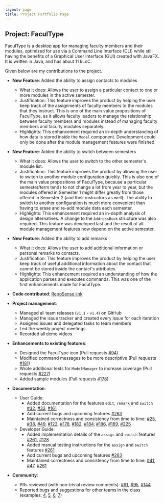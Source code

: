 ```yaml
---
layout: page
title: Project Portfolio Page
---
```


## Project: FaculType

FaculType is a desktop app for managing faculty members and their modules, optimized for use via a Command Line Interface (CLI) while still having the benefits of a Graphical User Interface (GUI) created with JavaFX. It is written in Java, and has about 11 kLoC.

Given below are my contributions to the project.

* **New Feature**: Added the ability to assign contacts to modules
  * What it does: Allows the user to assign a particular contact to one or more modules in the active semester.
  * Justification: This feature improves the product by helping the user keep track of the assignments of faculty members to the modules that they instruct. This is one of the main value propositions of FaculType, 
  as it allows faculty leaders to manage the relationship between faculty members and modules instead of managing faculty members and faculty modules separately.
  * Highlights: This enhancement required an in-depth understanding of how data is stored inside the `Model` component. Development could only be done after the module management features were finished.
  
* **New Feature**: Added the ability to switch between semesters
  * What it does: Allows the user to switch to the other semester's module list.
  * Justification: This feature improves the product by allowing the user to switch to another module configuration quickly. This is also one of the main value propositions of FaculType, 
   because a particular semester/term tends to not change a lot from year to year, but the modules offered in Semester 1 might differ greatly from those offered in Semester 2 (and their instructors as well).
   The ability to switch to another configuration is much more convenient than having to erase and re-add module data each semester.
  * Highlights: This enhancement required an in-depth analysis of design alternatives. A change to the `AddressBook` structure was also required. This feature was developed last and the result of all module management features now depend on the active semester.

<div style="page-break-after: always;"></div>

* **New Feature**: Added the ability to add remarks
  * What it does: Allows the user to add additional information or personal remarks to contacts.
  * Justification: This feature improves the product by helping the user keep track of useful additional information about the contact that cannot be stored inside the contact's attributes.
  * Highlights: This enhancement required an understanding of how the application parses and executes commands. This was one of the first enhancements made for FaculType.

* **Code contributed**: [RepoSense link](https://nus-cs2103-ay2021s1.github.io/tp-dashboard/#breakdown=true&search=justintzuriel&sort=groupTitle&sortWithin=title&since=2020-08-14&timeframe=commit&mergegroup=&groupSelect=groupByRepos&checkedFileTypes=docs~functional-code~test-code~other&tabOpen=true&tabType=authorship&tabAuthor=justintzuriel&tabRepo=AY2021S1-CS2103-T14-1%2Ftp%5Bmaster%5D&authorshipIsMergeGroup=false&authorshipFileTypes=docs~functional-code~test-code~other)

* **Project management**:
  * Managed all team releases (`v1.1` - `v1.4`) on GitHub
  * Managed the issue tracker and created every issue for each iteration
  * Assigned issues and delegated tasks to team members
  * Led the weekly project meetings
  * Recorded all demo videos

* **Enhancements to existing features**:
  * Designed the FaculType icon (Pull requests [\#94](https://github.com/AY2021S1-CS2103-T14-1/tp/pull/94))
  * Modified command messages to be more descriptive (Pull requests [\#181](https://github.com/AY2021S1-CS2103-T14-1/tp/pull/181))
  * Wrote additional tests for `ModelManager` to increase coverage (Pull requests [\#227](https://github.com/AY2021S1-CS2103-T14-1/tp/pull/227))
  * Added sample modules (Pull requests [\#178](https://github.com/AY2021S1-CS2103-T14-1/tp/pull/178))
  
* **Documentation**:
  * User Guide:
    * Added documentation for the features `edit`, `remark` and `switch` 
    [\#32](https://github.com/AY2021S1-CS2103-T14-1/tp/pull/32),
    [\#33](https://github.com/AY2021S1-CS2103-T14-1/tp/pull/33),
    [\#161](https://github.com/AY2021S1-CS2103-T14-1/tp/pull/161)
    * Add current bugs and upcoming features [\#263](https://github.com/AY2021S1-CS2103-T14-1/tp/pull/263)
    * Maintained correctness and consistency from time to time:
    [\#25](https://github.com/AY2021S1-CS2103-T14-1/tp/pull/25),
    [\#38](https://github.com/AY2021S1-CS2103-T14-1/tp/pull/38),
    [\#49](https://github.com/AY2021S1-CS2103-T14-1/tp/pull/49),
    [\#122](https://github.com/AY2021S1-CS2103-T14-1/tp/pull/122),
    [\#178](https://github.com/AY2021S1-CS2103-T14-1/tp/pull/178),
    [\#182](https://github.com/AY2021S1-CS2103-T14-1/tp/pull/182),
    [\#184](https://github.com/AY2021S1-CS2103-T14-1/tp/pull/184),
    [\#186](https://github.com/AY2021S1-CS2103-T14-1/tp/pull/186),
    [\#189](https://github.com/AY2021S1-CS2103-T14-1/tp/pull/189),
    [\#225](https://github.com/AY2021S1-CS2103-T14-1/tp/pull/225)
  * Developer Guide:
    * Added implementation details of the `assign` and `switch` features [\#261](https://github.com/AY2021S1-CS2103-T14-1/tp/pull/261), [\#128](https://github.com/AY2021S1-CS2103-T14-1/tp/pull/128)
    * Added manual testing instructions for the `assign` and `switch` features [\#261](https://github.com/AY2021S1-CS2103-T14-1/tp/pull/261)
    * Add current bugs and upcoming features [\#263](https://github.com/AY2021S1-CS2103-T14-1/tp/pull/263)
    * Maintained correctness and consistency from time to time:
    [\#41](https://github.com/AY2021S1-CS2103-T14-1/tp/pull/41),
    [\#47](https://github.com/AY2021S1-CS2103-T14-1/tp/pull/47),
    [\#261](https://github.com/AY2021S1-CS2103-T14-1/tp/pull/261)

* **Community**:
  * PRs reviewed (with non-trivial review comments): [\#61](https://github.com/AY2021S1-CS2103-T14-1/tp/pull/61), [\#95](https://github.com/AY2021S1-CS2103-T14-1/tp/pull/95), [\#144](https://github.com/AY2021S1-CS2103-T14-1/tp/pull/114)
  * Reported bugs and suggestions for other teams in the class (examples: [4](https://github.com/justintzuriel/ped/issues/4), [5](https://github.com/justintzuriel/ped/issues/5), [6](https://github.com/justintzuriel/ped/issues/6), [7](https://github.com/justintzuriel/ped/issues/7))
